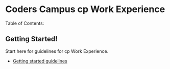 # Coders Campus cp Work Experience


Table of Contents:

## Getting Started!
Start here for guidelines for cp Work Experience.
- [Getting started guidelines](CP_Work_Experience_README.md)